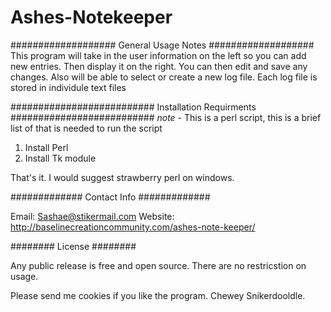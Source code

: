 # Ashes-Notekeeper

###################
General Usage Notes
###################
This program will take in the user information on the left so you can add new entries. Then display it on the right.
You can then edit and save any changes. Also will be able to select or create a new log file. Each log file is stored
in individule text files


##########################
Installation Requirments
##########################
*note* - This is a perl script, this is a brief list of that is needed to run the script

1) Install Perl
2) Install Tk module

That's it. I would suggest strawberry perl on windows. 

#############
Contact Info
#############

Email: Sashae@stikermail.com
Website: http://baselinecreationcommunity.com/ashes-note-keeper/

########
License
########

Any public release is free and open source. There are no restricstion on usage.

Please send me cookies if you like the program. Chewey Snikerdooldle.
